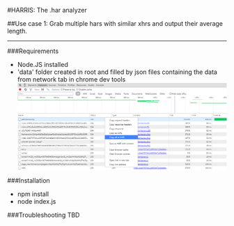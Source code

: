 #HARRIS: The .har analyzer

##Use case 1:
Grab multiple hars with similar xhrs and output their average length.

---

###Requirements
- Node.JS installed
- 'data' folder created in root and filled by json files containing the data from network tab in chrome dev tools ![HAR export in chrome](https://github.com/petrdamborsky/harris/blob/master/misc/chrome-har.png)

###Installation
- npm install
- node index.js

###Troubleshooting
TBD